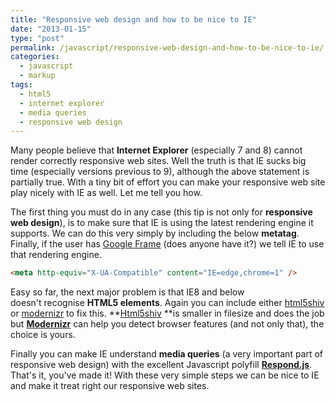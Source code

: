 ```yaml
---
title: "Responsive web design and how to be nice to IE"
date: "2013-01-15"
type: "post"
permalink: /javascript/responsive-web-design-and-how-to-be-nice-to-ie/
categories:
  - javascript
  - markup
tags:
  - html5
  - internet explorer
  - media queries
  - responsive web design
---
```


Many people believe that **Internet Explorer** (especially 7 and 8) cannot render correctly responsive web sites. Well the truth is that IE sucks big time (especially versions previous to 9), although the above statement is partially true. With a tiny bit of effort you can make your responsive web site play nicely with IE as well. Let me tell you how.

The first thing you must do in any case (this tip is not only for **responsive web design**), is to make sure that IE is using the latest rendering engine it supports. We can do this very simply by including the below **metatag**. Finally, if the user has [Google Frame](https://www.chromium.org/developers/how-tos/chrome-frame-getting-started "Google Chrome frame") (does anyone have it?) we tell IE to use that rendering engine.

```html
<meta http-equiv="X-UA-Compatible" content="IE=edge,chrome=1" />
```

Easy so far, the next major problem is that IE8 and below doesn't recognise **HTML5 elements**. Again you can include either [html5shiv](http://code.google.com/p/html5shiv/ "html5shiv") or [modernizr](http://modernizr.com/ "modernizr") to fix this. **[Html5shiv](http://code.google.com/p/html5shiv/ "html5shiv") **is smaller in filesize and does the job but **[Modernizr](http://modernizr.com/ "modernizr")** can help you detect browser features (and not only that), the choice is yours.

Finally you can make IE understand **media queries** (a very important part of responsive web design) with the excellent Javascript polyfill **[Respond.js](https://github.com/scottjehl/Respond "Respond.js")**. That's it, you've made it! With these very simple steps we can be nice to IE and make it treat right our responsive web sites.
